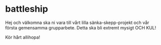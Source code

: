 # battleship
Hej och välkomna ska ni vara till vårt lilla sänka-skepp-projekt och vår första gemensamma grupparbete. Detta ska bli extremt mysigt OCH KUL! 

Kör hårt allihopa!
